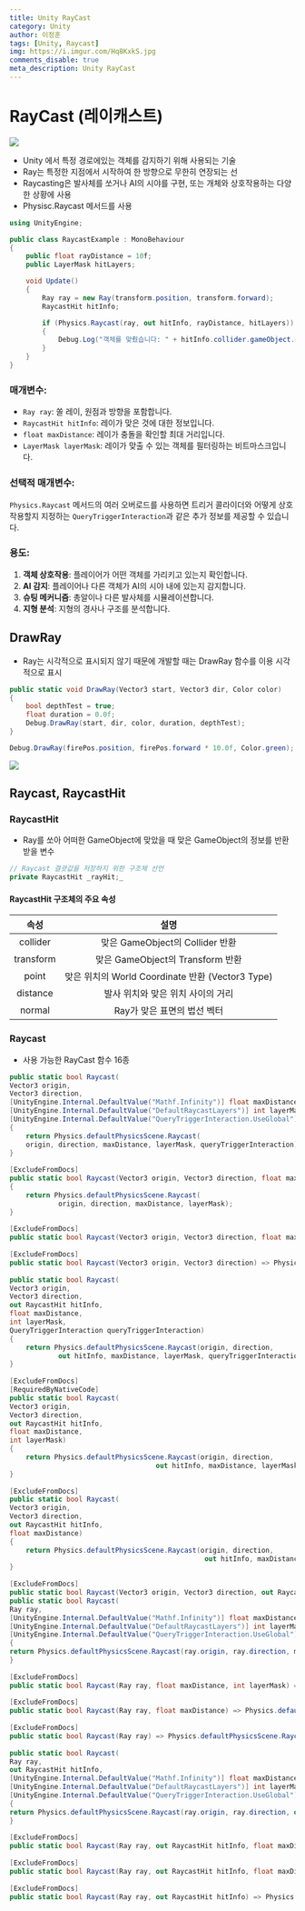 ```yaml
---
title: Unity RayCast
category: Unity
author: 이정훈
tags: [Unity, Raycast]
img: https://i.imgur.com/Hq8KxkS.jpg
comments_disable: true
meta_description: Unity RayCast
---
```

# RayCast (레이캐스트)
![](https://i.imgur.com/wmz29gg.jpg)

- Unity 에서 특정 경로에있는 객체를 감지하기 위해 사용되는 기술
- Ray는 특정한 지점에서 시작하여 한 방향으로 무한히 연장되는 선
- Raycasting은 발사체를 쏘거나 AI의 시야를 구현, 또는 개체와 상호작용하는 다양한 상황에 사용
- Physisc.Raycast 메서드를 사용

```csharp
using UnityEngine;

public class RaycastExample : MonoBehaviour
{
    public float rayDistance = 10f;
    public LayerMask hitLayers;

    void Update()
    {
        Ray ray = new Ray(transform.position, transform.forward);
        RaycastHit hitInfo;

        if (Physics.Raycast(ray, out hitInfo, rayDistance, hitLayers))
        {
            Debug.Log("객체를 맞췄습니다: " + hitInfo.collider.gameObject.name);
        }
    }
}
```

### 매개변수:

- `Ray ray`: 쏠 레이, 원점과 방향을 포함합니다.
- `RaycastHit hitInfo`: 레이가 맞은 것에 대한 정보입니다.
- `float maxDistance`: 레이가 충돌을 확인할 최대 거리입니다.
- `LayerMask layerMask`: 레이가 맞출 수 있는 객체를 필터링하는 비트마스크입니다.

### 선택적 매개변수:

`Physics.Raycast` 메서드의 여러 오버로드를 사용하면 트리거 콜라이더와 어떻게 상호 작용할지 지정하는 `QueryTriggerInteraction`과 같은 추가 정보를 제공할 수 있습니다.

### 용도:

1. **객체 상호작용**: 플레이어가 어떤 객체를 가리키고 있는지 확인합니다.
2. **AI 감지**: 플레이어나 다른 객체가 AI의 시야 내에 있는지 감지합니다.
3. **슈팅 메커니즘**: 총알이나 다른 발사체를 시뮬레이션합니다.
4. **지형 분석**: 지형의 경사나 구조를 분석합니다.

## DrawRay
- Ray는 시각적으로 표시되지 않기 때문에 개발할 때는 DrawRay 함수를 이용 시각적으로 표시
```csharp
public static void DrawRay(Vector3 start, Vector3 dir, Color color)  
{  
	bool depthTest = true;  
	float duration = 0.0f;  
	Debug.DrawRay(start, dir, color, duration, depthTest);  
}

Debug.DrawRay(firePos.position, firePos.forward * 10.0f, Color.green);
```

![](https://i.imgur.com/Hq8KxkS.jpg)

## Raycast, RaycastHit

### RaycastHit
- Ray를 쏘아 어떠한 GameObject에 맞았을 때 맞은 GameObject의 정보를 반환받을 변수
```csharp
// Raycast 결괏값을 저장하지 위한 구조체 선언
private RaycastHit _rayHit;_
```
#### RaycastHit 구조체의 주요 속성

|속성|설명|
|:--:|:--:|
|collider|맞은 GameObject의 Collider 반환|
|transform|맞은 GameObject의 Transform 반환|
|point|맞은 위치의 World Coordinate 반환 (Vector3 Type)|
|distance|발사 위치와 맞은 위치 사이의 거리|
|normal|Ray가 맞은 표면의 법선 벡터|

### Raycast
- 사용 가능한 RayCast 함수 16종
```csharp
public static bool Raycast(  
Vector3 origin,  
Vector3 direction,  
[UnityEngine.Internal.DefaultValue("Mathf.Infinity")] float maxDistance,  
[UnityEngine.Internal.DefaultValue("DefaultRaycastLayers")] int layerMask,  
[UnityEngine.Internal.DefaultValue("QueryTriggerInteraction.UseGlobal")] QueryTriggerInteraction queryTriggerInteraction)  
{  
	return Physics.defaultPhysicsScene.Raycast(
	origin, direction, maxDistance, layerMask, queryTriggerInteraction);  
}  
  
[ExcludeFromDocs]  
public static bool Raycast(Vector3 origin, Vector3 direction, float maxDistance, int layerMask)  
{  
	return Physics.defaultPhysicsScene.Raycast(
			origin, direction, maxDistance, layerMask);  
}  
  
[ExcludeFromDocs]  
public static bool Raycast(Vector3 origin, Vector3 direction, float maxDistance) => Physics.defaultPhysicsScene.Raycast(origin, direction, maxDistance);  
  
[ExcludeFromDocs]  
public static bool Raycast(Vector3 origin, Vector3 direction) => Physics.defaultPhysicsScene.Raycast(origin, direction);  
  
public static bool Raycast(  
Vector3 origin,  
Vector3 direction,  
out RaycastHit hitInfo,  
float maxDistance,  
int layerMask,  
QueryTriggerInteraction queryTriggerInteraction)  
{  
	return Physics.defaultPhysicsScene.Raycast(origin, direction, 
			out hitInfo, maxDistance, layerMask, queryTriggerInteraction);  
}  
  
[ExcludeFromDocs]  
[RequiredByNativeCode]  
public static bool Raycast(  
Vector3 origin,  
Vector3 direction,  
out RaycastHit hitInfo,  
float maxDistance,  
int layerMask)  
{  
	return Physics.defaultPhysicsScene.Raycast(origin, direction, 
									out hitInfo, maxDistance, layerMask);  
}  
  
[ExcludeFromDocs]  
public static bool Raycast(  
Vector3 origin,  
Vector3 direction,  
out RaycastHit hitInfo,  
float maxDistance)  
{  
	return Physics.defaultPhysicsScene.Raycast(origin, direction, 
												out hitInfo, maxDistance);  
}  
  
[ExcludeFromDocs]  
public static bool Raycast(Vector3 origin, Vector3 direction, out RaycastHit hitInfo) => Physics.defaultPhysicsScene.Raycast(origin, direction, out hitInfo);  
public static bool Raycast(  
Ray ray,  
[UnityEngine.Internal.DefaultValue("Mathf.Infinity")] float maxDistance,  
[UnityEngine.Internal.DefaultValue("DefaultRaycastLayers")] int layerMask,  
[UnityEngine.Internal.DefaultValue("QueryTriggerInteraction.UseGlobal")] QueryTriggerInteraction queryTriggerInteraction)  
{  
return Physics.defaultPhysicsScene.Raycast(ray.origin, ray.direction, maxDistance, layerMask, queryTriggerInteraction);  
}  
  
[ExcludeFromDocs]  
public static bool Raycast(Ray ray, float maxDistance, int layerMask) => Physics.defaultPhysicsScene.Raycast(ray.origin, ray.direction, maxDistance, layerMask);  
  
[ExcludeFromDocs]  
public static bool Raycast(Ray ray, float maxDistance) => Physics.defaultPhysicsScene.Raycast(ray.origin, ray.direction, maxDistance);  
  
[ExcludeFromDocs]  
public static bool Raycast(Ray ray) => Physics.defaultPhysicsScene.Raycast(ray.origin, ray.direction);  
  
public static bool Raycast(  
Ray ray,  
out RaycastHit hitInfo,  
[UnityEngine.Internal.DefaultValue("Mathf.Infinity")] float maxDistance,  
[UnityEngine.Internal.DefaultValue("DefaultRaycastLayers")] int layerMask,  
[UnityEngine.Internal.DefaultValue("QueryTriggerInteraction.UseGlobal")] QueryTriggerInteraction queryTriggerInteraction)  
{  
return Physics.defaultPhysicsScene.Raycast(ray.origin, ray.direction, out hitInfo, maxDistance, layerMask, queryTriggerInteraction);  
}  
  
[ExcludeFromDocs]  
public static bool Raycast(Ray ray, out RaycastHit hitInfo, float maxDistance, int layerMask) => Physics.Raycast(ray.origin, ray.direction, out hitInfo, maxDistance, layerMask, QueryTriggerInteraction.UseGlobal);  
  
[ExcludeFromDocs]  
public static bool Raycast(Ray ray, out RaycastHit hitInfo, float maxDistance) => Physics.defaultPhysicsScene.Raycast(ray.origin, ray.direction, out hitInfo, maxDistance);  
  
[ExcludeFromDocs]  
public static bool Raycast(Ray ray, out RaycastHit hitInfo) => Physics.defaultPhysicsScene.Raycast(ray.origin, ray.direction, out hitInfo);
```

